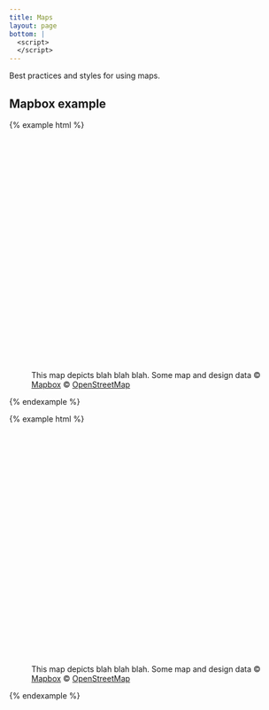 ```yaml
---
title: Maps
layout: page
bottom: |
  <script>
  </script>
---
```


Best practices and styles for using maps.

## Mapbox example

{% example html %}
<script src="https://api.tiles.mapbox.com/mapbox-gl-js/v0.44.1/mapbox-gl.js"></script>
<link href="https://api.tiles.mapbox.com/mapbox-gl-js/v0.44.1/mapbox-gl.css" rel="stylesheet">

<figure>
  <div id="map" class="" style="height: 30em;"></div>

  <figcaption>
    This map depicts blah blah blah.  Some map and design data
    &copy; <a href="https://www.mapbox.com/about/maps/" target="_blank" rel="noopener">Mapbox</a>
    &copy; <a href="http://www.openstreetmap.org/about/" target="_blank" rel="noopener">OpenStreetMap</a>
  </figcaption>
</figure>

<script>
mapboxgl.accessToken = 'pk.eyJ1Ijoic2hhZG93ZmxhcmUiLCJhIjoiS3pwY1JTMCJ9.pTSXx_LFgR3XBpCNNxWPKA';
var map = new mapboxgl.Map({
  container: 'map',
  style: 'mapbox://styles/shadowflare/cjfljh7oh6v6k2smuvb3jftac',
  center: [-93.191872, 44.960911],
  zoom: 9,
  attributionControl: false
});

var nav = new mapboxgl.NavigationControl();
map.addControl(nav, 'top-left');
</script>
{% endexample %}

{% example html %}
<script src="https://api.mapbox.com/mapbox.js/v3.1.1/mapbox.js"></script>
<link href="https://api.mapbox.com/mapbox.js/v3.1.1/mapbox.css" rel="stylesheet">

<figure>
  <div id="map-fallback" class="" style="height: 30em;"></div>

  <figcaption>
    This map depicts blah blah blah.  Some map and design data
    &copy; <a href="https://www.mapbox.com/about/maps/" target="_blank" rel="noopener">Mapbox</a>
    &copy; <a href="http://www.openstreetmap.org/about/" target="_blank" rel="noopener">OpenStreetMap</a>
  </figcaption>
</figure>

<script>
L.mapbox.accessToken = 'pk.eyJ1Ijoic2hhZG93ZmxhcmUiLCJhIjoiS3pwY1JTMCJ9.pTSXx_LFgR3XBpCNNxWPKA';
var fallbackMap = L.mapbox.map('map-fallback', undefined, {
  attributionControl: false,
}).setView([44.960911, -93.191872], 9 + 1);
var styleLayer = L.mapbox.styleLayer('mapbox://styles/shadowflare/cjfljh7oh6v6k2smuvb3jftac')
    .addTo(fallbackMap);
</script>
{% endexample %}
